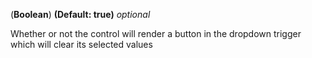 <!-- clearable property -->
(**Boolean**) **(Default: true)** *optional*

Whether or not the control will render a button in the dropdown trigger which will clear its selected values
